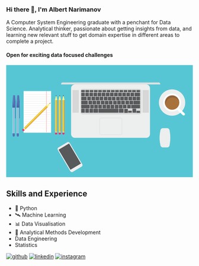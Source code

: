 ### Hi there 👋,  I'm Albert Narimanov
A Computer System Engineering graduate with a penchant for Data Science. Analytical thinker, passionate about getting insights from data, and learning new relevant stuff to get domain expertise in different areas to complete a project.
     
#### Open for exciting data focused challenges
![Open for exciting data focused challenges](https://github.com/NaUrovne/NaUrovne/blob/main/ab1de400-ffe4-11e9-95ed-21adbb3f5d91.png)
  
## Skills and Experience
* 🐍 Python
* 🛰️ Machine Learning
* 📊 Data Visualisation
* 🧠 Analytical Methods Development
* Data Engineering 
* Statistics
 


[<img src='https://cdn.jsdelivr.net/npm/simple-icons@3.0.1/icons/github.svg' alt='github' height='40'>](https://github.com/NaUrovne)  [<img src='https://cdn.jsdelivr.net/npm/simple-icons@3.0.1/icons/linkedin.svg' alt='linkedin' height='40'>](https://www.linkedin.com/in/albert-narimanov-b3b4a4158/)  [<img src='https://cdn.jsdelivr.net/npm/simple-icons@3.0.1/icons/instagram.svg' alt='instagram' height='40'>](https://www.instagram.com/alnarim/)  
